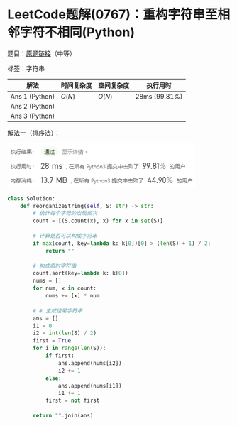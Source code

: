 # LeetCode题解(0767)：重构字符串至相邻字符不相同(Python)

题目：[原题链接](https://leetcode-cn.com/problems/reorganize-string/)（中等）

标签：字符串

| 解法           | 时间复杂度 | 空间复杂度 | 执行用时      |
| -------------- | ---------- | ---------- | ------------- |
| Ans 1 (Python) | $O(N)$     | $O(N)$     | 28ms (99.81%) |
| Ans 2 (Python) |            |            |               |
| Ans 3 (Python) |            |            |               |

解法一（排序法）：

![LeetCode题解(0767)：截图1](LeetCode题解(0767)：截图1.png)

```python
class Solution:
    def reorganizeString(self, S: str) -> str:
        # 统计每个字母的出现频次
        count = [(S.count(x), x) for x in set(S)]

        # 计算是否可以构成字符串
        if max(count, key=lambda k: k[0])[0] > (len(S) + 1) / 2:
            return ""

        # 构成临时字符串
        count.sort(key=lambda k: k[0])
        nums = []
        for num, x in count:
            nums += [x] * num

        # # 生成结果字符串
        ans = []
        i1 = 0
        i2 = int(len(S) / 2)
        first = True
        for i in range(len(S)):
            if first:
                ans.append(nums[i2])
                i2 += 1
            else:
                ans.append(nums[i1])
                i1 += 1
            first = not first

        return "".join(ans)
```